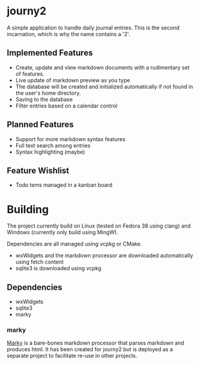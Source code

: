 # journy2
 A simple application to handle daily journal entries. This is the second incarnation, which is why the name contains a '2'.

## Implemented Features

- Create, update and view markdown documents with a rudimentary set of features.
- Live update of markdown preview as you type
- The database will be created and initialized automatically if not found in the user's home directory.
- Saving to the database
- Filter entries based on a calendar control

## Planned Features

- Support for more markdown syntax features
- Full text search among entries
- Syntax highlighting (maybe)

## Feature Wishlist

- Todo tems managed in a kanban board

# Building

The project currently build on Linux (tested on Fedora 38 using clang) and Windows (currently only build using MingW).

Dependencies are all managed using vcpkg or CMake.
- wxWidgets and the markdown processor are downloaded automatically using fetch content
- sqlite3 is downloaded using vcpkg

## Dependencies

- wxWidgets
- sqlite3
- marky

### marky

[Marky](https://github.com/lambda-snail/marky) is a bare-bones markdown processor that parses markdown and produces html. It has been created for journy2 but is deployed as a separate project to facilitate re-use in other projects.
